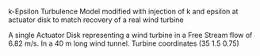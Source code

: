 k-Epsilon Turbulence Model modified with injection of k and epsilon at actuator disk to match recovery of a real wind turbine

A single Actuator Disk representing a wind turbine in a Free Stream flow of 6.82 m/s. In a 40 m long wind tunnel. Turbine coordinates (35 1.5 0.75)





